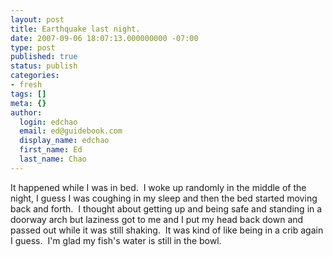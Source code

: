 ```yaml
---
layout: post
title: Earthquake last night.
date: 2007-09-06 18:07:13.000000000 -07:00
type: post
published: true
status: publish
categories:
- fresh
tags: []
meta: {}
author:
  login: edchao
  email: ed@guidebook.com
  display_name: edchao
  first_name: Ed
  last_name: Chao
---
```

<p>It happened while I was in bed.  I woke up randomly in the middle of the night, I guess I was coughing in my sleep and then the bed started moving back and forth.  I thought about getting up and being safe and standing in a doorway arch but laziness got to me and I put my head back down and passed out while it was still shaking.  It was kind of like being in a crib again I guess.  I'm glad my fish's water is still in the bowl.</p>

